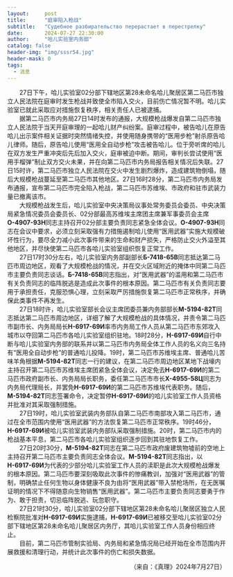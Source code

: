 ```yaml
---
layout:     post
title:      "庭审陷入枪战"
subtitle:   "Судебное разбирательство перерастает в перестрелку"
date:       2024-07-27 22:30:00
author:     "哈儿实验室内务部"
catalog: false
header-img: "img/sssr54.jpg"
header-mask: 0
tags:
  - 消息
---
```


&emsp;&emsp;27日下午，哈儿实验室02分部下辖地区第28未命名哈儿聚居区第二马匹市独立人民法院在庭审时发生枪战并致使全市陷入交火，目前伤亡情况暂不明。哈儿实验室已就此采取应对措施恢复秩序，相关责任人已被逮捕。  
&emsp;&emsp;据第二马匹市内务局27日14时发布的通报，大规模枪战爆发自第二马匹市独立人民法院于当天开庭审理的一起哈儿财产纠纷案。庭审过程中，被告哈儿在原告哈儿出示案件相关证据时突然情绪失控，并使用随身携带的“医用步枪”射杀原告哈儿律师。随后，原告哈儿使用“医用全自动步枪”攻击被告哈儿。位于旁听席的哈儿在双方发生严重冲突后先后加入交火，庭审被迫中断。期间，审判长尝试使用“医用手榴弹”制止双方交火未果，并在向第二马匹市内务局报告相关情况后失联。27日15时许，第二马匹市独立人民法院在交火中发生剧烈爆炸，造成建筑物倒塌，随后大规模枪战蔓延至第二马匹市其他地区。27日16时28分，第二马匹市内务局发布通报，宣布第二马匹市完全陷入枪战，第二马匹市苏维埃、市政府和驻市武装力量已撤离该市。  
&emsp;&emsp;大规模枪战发生后，哈儿实验室中央决策局议事处常务委员会委员、中央决策局紧急情况委员会委员长、02分部最高苏维埃主席团主席兼军事委员会主席**О-4907-93Н**同志主持召开02分部主要负责同志紧急全体会议。**О-4907-93Н**同志在会议中要求，必须立刻采取强有力措施遏制哈儿使用“医用武器”实施大规模破坏性行为，要尽全力减小此次事件带来的生命和财产损失，严格防止交火外溢至其他地区，并尽快使第二马匹市各哈儿实验室组织恢复正常工作。  
&emsp;&emsp;27日17时30分左右，哈儿实验室内务部副部长**Б-7418-65В**同志抵达第二马匹市周边地区，观看了大规模枪战的情况，并在交火区域附近的掩体中同第二马匹市主要负责同志谈话。**Б-7418-65В**同志指出，对“医用武器”的滥用和第二马匹市有关负责同志的临阵脱逃是造成此次事件的根本原因。第二马匹市有关负责同志要用于承担责任，克服恐惧心理，立刻采取严厉措施恢复第二马匹市正常秩序，并确保此类事件不再发生。  
&emsp;&emsp;27日18时许，哈儿实验室部长会议主席团委员兼内务部部长**М-5194-82Т**同志抵达第二马匹市周边地区，详细了解了大规模枪战的具体情况，并责令第二马匹市副市长、内务局局长**Н-6917-69И**率市内务局工作人员从第二马匹市东郊攻入城市以夺回第二马匹市各哈儿实验室组织驻地。18时28分，**Н-6917-69И**自行中断与哈儿实验室内务部的联系并以第二马匹市内务局全体工作人员的名义向三名持有“医用全自动步枪”的普通哈儿投降。19时，第二马匹市苏维埃主席、普通哈儿苦味羊角根据**М-5194-82Т**同志一行的建议，在第二马匹市周边地区某地下战壕内主持召开第二马匹市苏维埃主席团紧急全体会议，决定免去**Н-6917-69И**的第二马匹市政府副市长、内务局局长职务，委任第二马匹市市长**Х-4955-58Ц**同志为内务局代理局长，并罢免**Н-6917-69И**的第二马匹市苏维埃代表职务。随后，**М-5194-82Т**同志签署命令，决定暂停**Н-6917-69И**的哈儿实验室工作人员资格并批准对其采取强制措施。  
&emsp;&emsp;27日19时，哈儿实验室武装内务部队自第二马匹市南部攻入第二马匹市，通过在全市范围内使用“医用武器”的方法恢复第二马匹市正常秩序。19时46分，**Н-6917-69И**被哈儿实验室武装内务部队采取强制措施。20时，第二马匹市内的枪战基本平息，第二马匹市各哈儿实验室组织逐步回到其驻地恢复工作。  
&emsp;&emsp;27日20时30分，**М-5194-82Т**同志在第二马匹市政府废建筑物墟前的空地上主持召开第二马匹市主要负责同志全体会议。**М-5194-82Т**同志指出，以**Н-6917-69И**为代表的少部分哈儿实验室工作人员的渎职是此次大规模枪战爆发的根本原因。第二马匹市要深刻吸取此次事件的惨痛教训，加强对“医用武器”的管制，明确禁止任何生物以身体健康不良为由将“医用武器”带入禁枪场所，在无医嘱证明的情况下不得随意向生物销售“医用武器”。第二马匹市主要负责同志要勇于作为、敢于担责，切忌临阵脱逃、玩忽职守。  
&emsp;&emsp;27日21时30分，哈儿实验室02分部下辖地区第28未命名哈儿聚居区独立人民检察院批准对**Н-6917-69И**实施逮捕，**Н-6917-69И**已被移交至哈儿实验室02分部下辖地区第28未命名哈儿聚居区内务厅，其哈儿实验室工作人员身份相应终止。  
&emsp;&emsp;目前，第二马匹市管制实验局、内务局和紧急情况局已经开始在全市范围内开展救援和清理行动，并统计此次事件的伤亡和损失数据。
<div style="text-align: right">（来自：《真理》2024年7月27日）</div>
